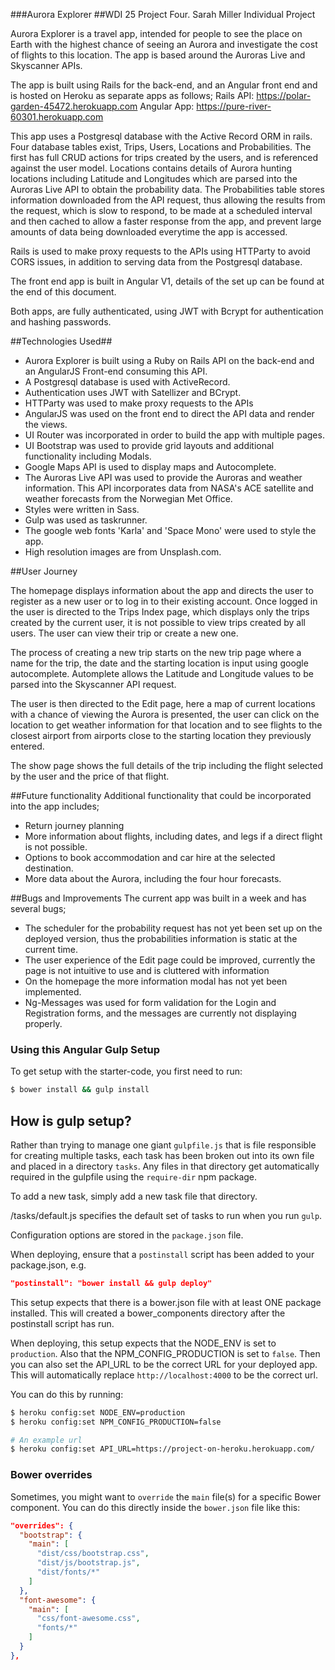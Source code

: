 ###Aurora Explorer
##WDI 25 Project Four. Sarah Miller Individual Project

Aurora Explorer is a travel app, intended for people to see the place on Earth with the highest chance of seeing an Aurora and investigate the cost of flights to this location. The app is based around the Auroras Live and Skyscanner APIs.

The app is built using Rails for the back-end, and an Angular front end  and is hosted on Heroku as separate apps as follows;
Rails API: https://polar-garden-45472.herokuapp.com
Angular App: https://pure-river-60301.herokuapp.com

This app uses a Postgresql database with the Active Record ORM in rails. Four database tables exist, Trips, Users, Locations and Probabilities. The first has full CRUD actions for trips created by the users, and is referenced against the user model. Locations contains details of Aurora hunting locations including Latitude and Longitudes which are parsed into the Auroras Live API to obtain the probability data. The Probabilities table stores information downloaded from the API request, thus allowing the results from the request, which is slow to respond, to be made at a scheduled interval and then cached to allow a faster response from the app, and prevent large amounts of data being downloaded everytime the app is accessed.

Rails is used to make proxy requests to the APIs using HTTParty to avoid CORS issues, in addition to serving data from the Postgresql database.

The front end app is built in Angular V1, details of the set up can be found at the end of this document.

Both apps, are fully authenticated, using JWT with Bcrypt for authentication and hashing passwords.

##Technologies Used##
* Aurora Explorer is built using a Ruby on Rails API on the back-end and an AngularJS Front-end consuming this API.
* A Postgresql database is used with ActiveRecord.
* Authentication uses JWT with Satellizer and BCrypt.
* HTTParty was used to make proxy requests to the APIs
* AngularJS was used on the front end to direct the API data and render the views.
* UI Router was incorporated in order to build the app with multiple pages.
* UI Bootstrap was used to provide grid layouts and additional functionality including Modals.
* Google Maps API is used to display maps and Autocomplete.
* The Auroras Live API was used to provide the Auroras and weather information. This API incorporates data from NASA's ACE satellite and weather forecasts from the Norwegian Met Office.
* Styles were written in Sass.
* Gulp was used as taskrunner.
* The google web fonts 'Karla' and 'Space Mono' were used to style the app.
* High resolution images are from Unsplash.com.


##User Journey

The homepage displays information about the app and directs the user to register as a new user or to log in to their existing account.
Once logged in the user is directed to the Trips Index page, which displays only the trips created by the current user, it is not possible to view trips created by all users. The user can view their trip or create a new one.

The process of creating a new trip starts on the new trip page where a name for the trip, the date and the starting location is input using google autocomplete. Automplete allows the Latitude and Longitude values to be parsed into the Skyscanner API request.

The user is then directed to the Edit page, here a map of current locations with a chance of viewing the Aurora is presented, the user can click on the location to get weather information for that location and to see flights to the closest airport from airports close to the starting location they previously entered.

The show page shows the full details of the trip including the flight selected by the user and the price of that flight.

##Future functionality
Additional functionality that could be incorporated into the app includes;
* Return journey planning
* More information about flights, including dates, and legs if a direct flight is not possible.
* Options to book accommodation and car hire at the selected destination.
* More data about the Aurora, including the four hour forecasts.

##Bugs and Improvements
The current app was built in a week and has several bugs;
* The scheduler for the probability request has not yet been set up on the deployed version, thus the probabilities information is static at the current time.
* The user experience of the Edit page could be improved, currently the page is not intuitive to use and is cluttered with information
* On the homepage the more information modal has not yet been implemented.
* Ng-Messages was used for form validation for the Login and Registration forms, and the messages are currently not displaying properly.






### Using this Angular Gulp Setup

To get setup with the starter-code, you first need to run:

```sh
$ bower install && gulp install
```

## How is gulp setup?

Rather than trying to manage one giant `gulpfile.js` that is file responsible for creating multiple tasks, each task has been broken out into its own file and placed in a directory `tasks`. Any files in that directory get automatically required in the gulpfile using the `require-dir` npm package.

To add a new task, simply add a new task file that directory.

/tasks/default.js specifies the default set of tasks to run
when you run `gulp`.

Configuration options are stored in the `package.json` file.

When deploying, ensure that a `postinstall` script has been added to
your package.json, e.g.

```json
"postinstall": "bower install && gulp deploy"
```

This setup expects that there is a bower.json file with at least ONE package
installed. This will created a bower_components directory after
the postinstall script has run.

When deploying, this setup expects that the NODE_ENV is set to `production`.
Also that the NPM_CONFIG_PRODUCTION is set to `false`. Then you can also set the API_URL to be the correct URL for your deployed app. This will automatically replace `http://localhost:4000` to be the correct url.

You can do this by running:

```bash
$ heroku config:set NODE_ENV=production
$ heroku config:set NPM_CONFIG_PRODUCTION=false

# An example url
$ heroku config:set API_URL=https://project-on-heroku.herokuapp.com/
```

### Bower overrides

Sometimes, you might want to `override` the `main` file(s) for a specific Bower component. You can do this directly inside the `bower.json` file like this:

```json
"overrides": {
  "bootstrap": {
    "main": [
      "dist/css/bootstrap.css",
      "dist/js/bootstrap.js",
      "dist/fonts/*"
    ]
  },
  "font-awesome": {
    "main": [
      "css/font-awesome.css",
      "fonts/*"
    ]
  }
},
```
